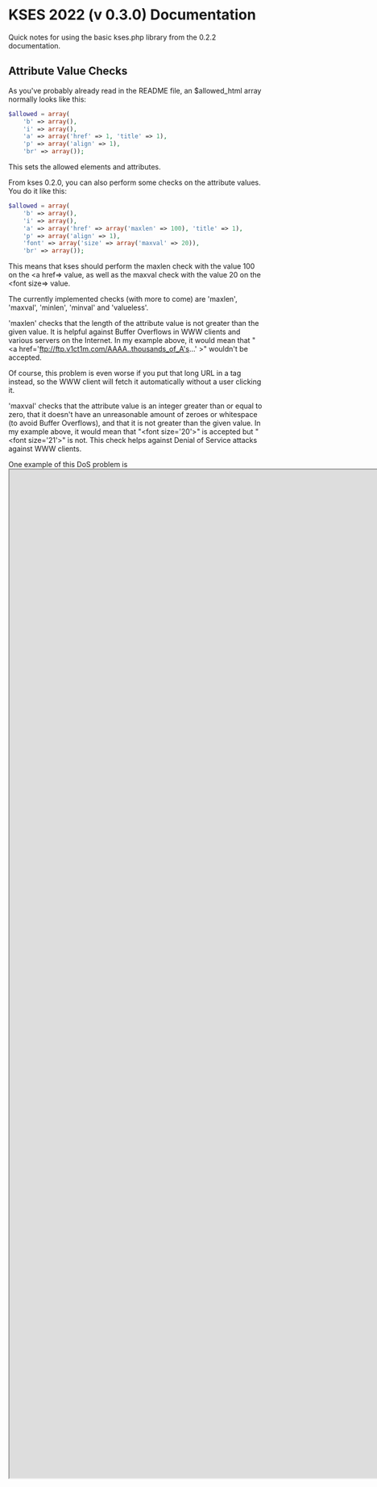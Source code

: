 # KSES 2022 (v 0.3.0) Documentation

Quick notes for using the basic kses.php library from the 0.2.2 documentation.

## Attribute Value Checks

As you've probably already read in the README file, an $allowed_html array
normally looks like this:

```php
$allowed = array(
    'b' => array(),
    'i' => array(),
    'a' => array('href' => 1, 'title' => 1),
    'p' => array('align' => 1),
    'br' => array());
```

This sets the allowed elements and attributes.

From kses 0.2.0, you can also perform some checks on the attribute values. You
do it like this:

```php
$allowed = array(
    'b' => array(),
    'i' => array(),
    'a' => array('href' => array('maxlen' => 100), 'title' => 1),
    'p' => array('align' => 1),
    'font' => array('size' => array('maxval' => 20)),
    'br' => array());
```

This means that kses should perform the maxlen check with the value 100 on the
<a href=> value, as well as the maxval check with the value 20 on the <font
size=> value.

The currently implemented checks (with more to come) are 'maxlen', 'maxval',
'minlen', 'minval' and 'valueless'.

'maxlen' checks that the length of the attribute value is not greater than the
given value. It is helpful against Buffer Overflows in WWW clients and various
servers on the Internet. In my example above, it would mean that
"&lt;a href='ftp://ftp.v1ct1m.com/AAAA..thousands_of_A's...' >" wouldn't be
accepted.

Of course, this problem is even worse if you put that long URL in a <frame>
tag instead, so the WWW client will fetch it automatically without a user
clicking it.

'maxval' checks that the attribute value is an integer greater than or equal to
zero, that it doesn't have an unreasonable amount of zeroes or whitespace (to
avoid Buffer Overflows), and that it is not greater than the given value. In
my example above, it would mean that "&lt;font size='20'>" is accepted but
"&lt;font size='21'>" is not. This check helps against Denial of Service attacks
against WWW clients.

One example of this DoS problem is <iframe src="http://some.web.server/"
width="20000" height="2000">, which makes some client machines completely
overloaded.

'minlen' and 'minval' works the same as 'maxlen' and 'maxval', except that they
check for minimum lengths and values instead of maximum ones.

'valueless' checks if an attribute has a value (like &lt;a href="blah">) or not
(&lt;option selected>). If the given value is a "y" or a "Y", the attribute must
not have a value to be accepted. If the given value is an "n" or an "N", the
attribute must have a value. Note that &lt;a href=""> is considered to have a
value, so there's a difference between valueless attributes and attribute
values with the length zero.

You can combine more than one check, by putting one after the other in the
inner array.

## Whitelisted URL Protocols

From kses 0.2.0, it has a function that checks all attribute values for URL
protocols and only allows the protocols given in a whitelist.

If you call kses the old way with two parameters - a string and an
$allowed_html array - it will take its own default array, which whitelists the
protocols http, https, ftp, news, nntp, telnet, gopher and mailto. Pretty
reasonable, but anyone who wants to change it just calls the kses() function
with a third parameter, like this:

```php
$string = kses($string, $allowed_html, array('http', 'https'));
```

Note that you shouldn't include any colon after http or other protocol names.

## Stripping Everything

Sometimes you want to use kses for stripping all (X)HTML tags from a document.
You do it by calling kses like this:

```php
$doc = kses($doc, array());
```

## Supported Formats

It should be noted that kses doesn't deal with any smiley plus newline plus
HTML format. It uses HTML or XHTML, both as input and as output.
Conversions from the preferred format to or from HTML or XHTML is up to you.

## Hooks
Sometimes you want to perform one more action on all data that kses will
filter. There is a special function for that purpose called kses_hook(). kses
calls it from its main function kses(), so if you insert some code in
kses_hook(), it will always be called to change all data that kses sees.
